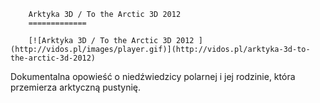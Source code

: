 
        Arktyka 3D / To the Arctic 3D 2012 
        =============
        
        [![Arktyka 3D / To the Arctic 3D 2012 ](http://vidos.pl/images/player.gif)](http://vidos.pl/arktyka-3d-to-the-arctic-3d-2012)
        
        
 Dokumentalna opowieść o niedźwiedzicy polarnej i jej rodzinie, która przemierza arktyczną pustynię. 
    
